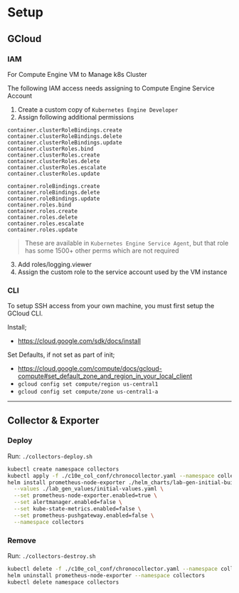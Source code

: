 # Setup

## GCloud

### IAM

For Compute Engine VM to Manage k8s Cluster

The following IAM access needs assigning to Compute Engine Service Account

1. Create a custom copy of `Kubernetes Engine Developer`
2. Assign following additional permissions

```
container.clusterRoleBindings.create
container.clusterRoleBindings.delete
container.clusterRoleBindings.update
container.clusterRoles.bind
container.clusterRoles.create
container.clusterRoles.delete
container.clusterRoles.escalate
container.clusterRoles.update

container.roleBindings.create
container.roleBindings.delete
container.roleBindings.update
container.roles.bind
container.roles.create
container.roles.delete
container.roles.escalate
container.roles.update
```

> These are available in `Kubernetes Engine Service Agent`, but that role has some 1500+ other perms which are not required

3. Add roles/logging.viewer
4. Assign the custom role to the service account used by the VM instance

### CLI

To setup SSH access from your own machine, you must first setup the GCloud CLI.

Install;

- <https://cloud.google.com/sdk/docs/install>

Set Defaults, if not set as part of init;

- <https://cloud.google.com/compute/docs/gcloud-compute#set_default_zone_and_region_in_your_local_client>
- `gcloud config set compute/region us-central1`
- `gcloud config set compute/zone us-central1-a`

---

## Collector & Exporter

### Deploy

Run: `./collectors-deploy.sh`

```bash
kubectl create namespace collectors
kubectl apply -f ./c10e_col_conf/chronocollector.yaml --namespace collectors
helm install prometheus-node-exporter ./helm_charts/lab-gen-initial-build/charts/prometheus \
  --values ./lab_gen_values/initial-values.yaml \
  --set prometheus-node-exporter.enabled=true \
  --set alertmanager.enabled=false \
  --set kube-state-metrics.enabled=false \
  --set prometheus-pushgateway.enabled=false \
  --namespace collectors
```

### Remove

Run: `./collectors-destroy.sh`

```bash
kubectl delete -f ./c10e_col_conf/chronocollector.yaml --namespace collectors
helm uninstall prometheus-node-exporter --namespace collectors
kubectl delete namespace collectors
```
